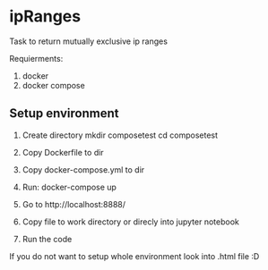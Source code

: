 # ipRanges
Task to return mutually exclusive ip ranges


Requierments:

1. docker
2. docker compose


## Setup environment

1. Create directory
  mkdir composetest
  cd composetest

2. Copy Dockerfile to dir

3. Copy docker-compose.yml to dir 

4. Run:
  docker-compose up

5. Go to http://localhost:8888/
 
6. Copy file to work directory or direcly into jupyter notebook

7. Run the code

If you do not want to setup whole environment look into .html file :D
